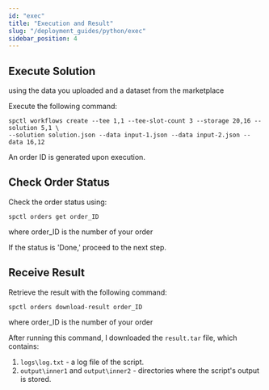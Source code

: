 ```yaml
---
id: "exec"
title: "Execution and Result"
slug: "/deployment_guides/python/exec"
sidebar_position: 4
---
```


## Execute Solution

using the data you uploaded and a dataset from the marketplace

Execute the following command:

```
spctl workflows create --tee 1,1 --tee-slot-count 3 --storage 20,16 --solution 5,1 \
--solution solution.json --data input-1.json --data input-2.json --data 16,12
```

An order ID is generated upon execution.

## Check Order Status

Check the order status using:

```
spctl orders get order_ID
```

where order_ID is the number of your order

If the status is 'Done,' proceed to the next step.

## Receive Result

Retrieve the result with the following command:

```
spctl orders download-result order_ID
```

where order_ID is the number of your order

After running this command, I downloaded the `result.tar` file, which contains:
1. `logs\log.txt` - a log file of the script.
2. `output\inner1` and `output\inner2` - directories where the script's output is stored.
